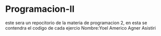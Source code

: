 # Programacion-ll
este sera un repocitorio de la materia de programacion 2, en esta se contendra el codigo de cada ejercio
Nombre:Yoel Americo Agner Asistiri

